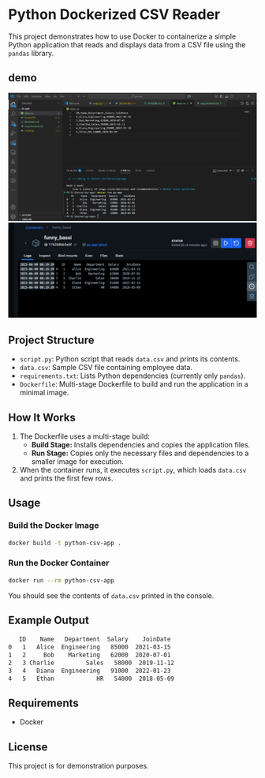 
# Python Dockerized CSV Reader

This project demonstrates how to use Docker to containerize a simple Python application that reads and displays data from a CSV file using the `pandas` library.

## demo
![output](imgs/output.png)
![output](imgs/docker-out.png)

## Project Structure

- `script.py`: Python script that reads `data.csv` and prints its contents.
- `data.csv`: Sample CSV file containing employee data.
- `requirements.txt`: Lists Python dependencies (currently only `pandas`).
- `Dockerfile`: Multi-stage Dockerfile to build and run the application in a minimal image.

## How It Works

1. The Dockerfile uses a multi-stage build:
    - **Build Stage:** Installs dependencies and copies the application files.
    - **Run Stage:** Copies only the necessary files and dependencies to a smaller image for execution.
2. When the container runs, it executes `script.py`, which loads `data.csv` and prints the first few rows.

## Usage

### Build the Docker Image

```sh
docker build -t python-csv-app .
```

### Run the Docker Container

```sh
docker run --rm python-csv-app
```

You should see the contents of `data.csv` printed in the console.

## Example Output

```
   ID    Name   Department  Salary    JoinDate
0   1   Alice  Engineering   85000  2021-03-15
1   2     Bob    Marketing   62000  2020-07-01
2   3 Charlie         Sales   58000  2019-11-12
3   4   Diana  Engineering   91000  2022-01-23
4   5   Ethan            HR   54000  2018-05-09
```

## Requirements

- Docker

## License

This project is for demonstration purposes.